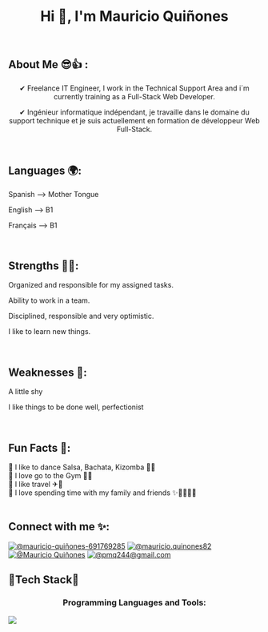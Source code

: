 <h1 align="center">Hi 👋, I'm Mauricio Quiñones</h1>
<br>

## About Me 😎👍 :
<div align="center">
  <p>
    ✔ Freelance IT Engineer, I work in the Technical Support Area and i´m currently training as a Full-Stack Web Developer.
  </p>
  <p>
    ✔ Ingénieur informatique indépendant, je travaille dans le domaine du support technique et je suis actuellement en formation de développeur Web Full-Stack.
  </p>
</div>
<br>

## Languages 🌍:
<p>Spanish --> Mother Tongue</p>
<p>English --> B1</p>
<p>Français --> B1</p>
<br>

## Strengths 👊😎:
<p> Organized and responsible for my assigned tasks.</p>
<p>Ability to work in a team.</p>
<p>Disciplined, responsible and very optimistic.</p>
<p>I like to learn new things.</p>
<br>

## Weaknesses 🙈:
<p>A little shy </p>
<p>I like things to be done well, perfectionist</p>
<br>


## Fun Facts 🎈:
🔹 I like to dance Salsa, Bachata, Kizomba 🕺💃
<br>
🔸 I love go to the Gym 🏋️‍♂️
<br>
🔹 I like travel ✈🚢
<br>
🔸 I love spending time with my family and friends ✨🍔🍟🍻😉 
<br>
<br>

## Connect with me ✨:
[![@mauricio-quiñones-691769285](https://img.icons8.com/fluency/48/000000/linkedin.png "@mauricio-quiñones-691769285")](https://www.linkedin.com/in/mauricio-quiñones-691769285/)
[![@mauricio.quinones82](https://img.icons8.com/fluency/48/000000/instagram-new.png "@mauricio.quinones82")](https://www.instagram.com/mauricio.quinones82/)
[![@Mauricio Quiñones](https://img.icons8.com/fluency/48/000000/facebook.png "@Mauricio Quiñones")](https://www.facebook.com/pedro.quinonesgil?mibextid=ZbWKwL)
[![@pmq244@gmail.com](https://img.icons8.com/fluency/48/000000/apple-mail.png "@pmq244@gmail.com")](pmq244@gmail.com)
<br>

<h2>🌟Tech Stack🌟</h4>
<h3 align="center">Programming Languages and Tools:</h3>
<p align="left">
  <a href="https://skillicons.dev">
    <img src="https://skillicons.dev/icons?i=html,css,js,java,angular,firebase,py,django,docker,postgres,git,github,vscode,postman"/>
  </a>
</p>


